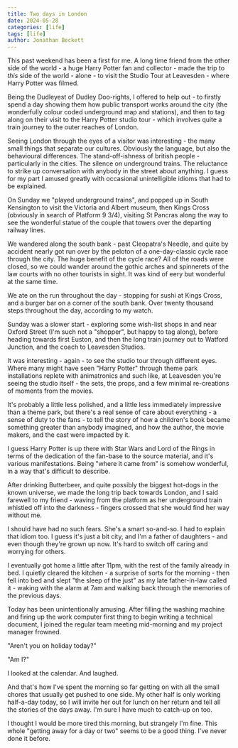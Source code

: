 ```yaml
---
title: Two days in London
date: 2024-05-28
categories: [life]
tags: [life]
author: Jonathan Beckett
---
```


This past weekend has been a first for me. A long time friend from the other side of the world - a huge Harry Potter fan and collector - made the trip to *this* side of the world - alone - to visit the Studio Tour at Leavesden - where Harry Potter was filmed.

Being the Dudleyest of Dudley Doo-rights, I offered to help out - to firstly spend a day showing them how public transport works around the city (the wonderfully colour coded underground map and stations), and then to tag along on their visit to the Harry Potter studio tour - which involves quite a train journey to the outer reaches of London.

Seeing London through the eyes of a visitor was interesting - the many small things that separate our cultures. Obviously the language, but also the behavioural differences. The stand-off-ishness of british people - particularly in the cities. The silence on underground trains. The reluctance to strike up conversation with anybody in the street about anything. I guess for my part I amused greatly with occasional unintelligible idioms that had to be explained.

On Sunday we "played underground trains", and popped up in South Kensington to visit the Victoria and Albert museum, then Kings Cross (obviously in search of Platform 9 3/4), visiting St Pancras along the way to see the wonderful statue of the couple that towers over the departing railway lines.

We wandered along the south bank - past Cleopatra's Needle, and quite by accident nearly got run over by the peloton of a one-day-classic cycle race through the city. The huge benefit of the cycle race? All of the roads were closed, so we could wander around the gothic arches and spinnerets of the law courts with no other tourists in sight. It was kind of eery but wonderful at the same time.

We ate on the run throughout the day - stopping for sushi at Kings Cross, and a burger bar on a corner of the south bank. Over twenty thousand steps throughout the day, according to my watch.

Sunday was a slower start - exploring some wish-list shops in and near Oxford Street (I'm such not a "shopper", but happy to tag along), before heading towards first Euston, and then the long train journey out to Watford Junction, and the coach to Leavesden Studios.

It was interesting - again - to see the studio tour through different eyes. Where many might have seen "Harry Potter" through theme park installations replete with animatronics and such like, at Leavesden you're seeing the studio itself - the sets, the props, and a few minimal re-creations of moments from the movies.

It's probably a little less polished, and a little less immediately  impressive than a theme park, but there's a real sense of care about everything - a sense of duty to the fans - to tell the story of how a children's book became something greater than anybody imagined, and how the author, the movie makers, and the cast were impacted by it.

I guess Harry Potter is up there with Star Wars and Lord of the Rings in terms of the dedication of the fan-base to the source material, and it's various manifestations. Being "where it came from" is somehow wonderful, in a way that's difficult to describe.

After drinking Butterbeer, and quite possibly the biggest hot-dogs in the known universe, we made the long trip back towards London, and I said farewell to my friend - waving from the platform as her underground train whistled off into the darkness - fingers crossed that she would find her way without me.

I should have had no such fears. She's a smart so-and-so. I had to explain that idiom too. I guess it's just a bit city, and I'm a father of daughters - and even though they're grown up now. It's hard to switch off caring and worrying for others.

I eventually got home a little after 11pm, with the rest of the family already in bed. I quietly cleared the kitchen - a surprise of sorts for the morning - then fell into bed and slept "the sleep of the just" as my late father-in-law called it - waking with the alarm at 7am and walking back through the memories of the previous days.

Today has been unintentionally amusing. After filling the washing machine and firing up the work computer first thing to begin writing a technical document, I joined the regular team meeting mid-morning and my project manager frowned.

"Aren't you on holiday today?"

"Am I?"

I looked at the calendar. And laughed.

And that's how I've spent the morning so far getting on with all the small chores that usually get pushed to one side. My other half is only working half-a-day today, so I will invite her out for lunch on her return and tell all the stories of the days away. I'm sure I have much to catch-up on too.

I thought I would be more tired this morning, but strangely I'm fine. This whole "getting away for a day or two" seems to be a good thing. I've never done it before.